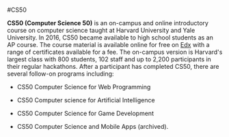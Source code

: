 #CS50

**CS50 (Computer Science 50)** is an on-campus and online introductory course on computer science taught at Harvard University and Yale University. In 2016, CS50 became available to high school students as an AP course. The course material is available online for free on [Edx](https://www.edx.org/) with a range of certificates available for a fee. The on-campus version is Harvard's largest class with 800 students, 102 staff and up to 2,200 participants in their regular hackathons. After a participant has completed CS50, there are several follow-on programs including:
- CS50 Computer Science for Web Programming 
- CS50 Computer science for Artificial Intelligence
- CS50 Computer Science for Game Development
- CS50 Computer Science and Mobile Apps (archived).
